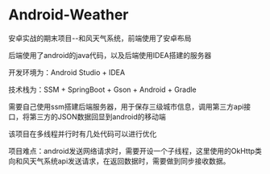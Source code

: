 # Android-Weather
安卓实战的期末项目--和风天气系统，前端使用了安卓布局

后端使用了android的java代码，以及后端使用IDEA搭建的服务器

开发环境为：Android Studio + IDEA

技术栈为：SSM + SpringBoot + Gson + Android + Gradle

需要自己使用ssm搭建后端服务器，用于保存三级城市信息，调用第三方api接口，将第三方的JSON数据回显到android的移动端

该项目在多线程并行时有几处代码可以进行优化

项目难点：android发送网络请求时，需要开设一个子线程，这里使用的OkHttp类向和风天气系统api发送请求，在返回数据时，需要做到同步接收数据。
